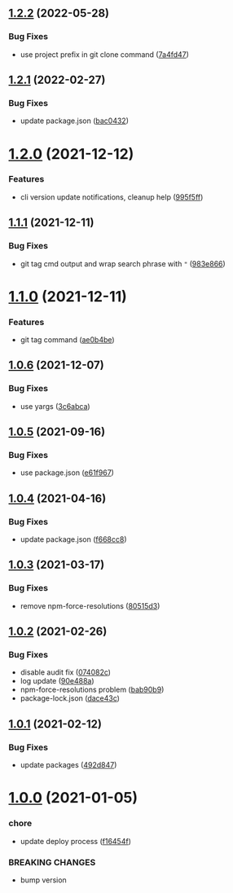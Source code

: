 ## [1.2.2](https://github.com/beecode-rs/msh-cli/compare/v1.2.1...v1.2.2) (2022-05-28)


### Bug Fixes

* use project prefix in git clone command ([7a4fd47](https://github.com/beecode-rs/msh-cli/commit/7a4fd47632e2986cfc399c52ce4cd37a7493cb35))

## [1.2.1](https://github.com/beecode-rs/msh-cli/compare/v1.2.0...v1.2.1) (2022-02-27)


### Bug Fixes

* update package.json ([bac0432](https://github.com/beecode-rs/msh-cli/commit/bac0432347e0984419f0d7fdb180610cd040bdcf))

# [1.2.0](https://github.com/beecode-rs/msh-cli/compare/v1.1.1...v1.2.0) (2021-12-12)


### Features

* cli version update notifications, cleanup help ([995f5ff](https://github.com/beecode-rs/msh-cli/commit/995f5ff49e375b240f460e30708b02746bb8ef3a))

## [1.1.1](https://github.com/beecode-rs/msh-cli/compare/v1.1.0...v1.1.1) (2021-12-11)


### Bug Fixes

* git tag cmd output and wrap search phrase with `"` ([983e866](https://github.com/beecode-rs/msh-cli/commit/983e8661fa6c25656f3991d75f2d8f04d18bc08d))

# [1.1.0](https://github.com/beecode-rs/msh-cli/compare/v1.0.6...v1.1.0) (2021-12-11)


### Features

* git tag command ([ae0b4be](https://github.com/beecode-rs/msh-cli/commit/ae0b4be67435f610121431582a42dcb5fd644efc))

## [1.0.6](https://github.com/beecode-rs/msh-cli/compare/v1.0.5...v1.0.6) (2021-12-07)


### Bug Fixes

* use yargs ([3c6abca](https://github.com/beecode-rs/msh-cli/commit/3c6abcaa4171813246b159ecbf321800dbfadade))

## [1.0.5](https://github.com/beecode-rs/msh-cli/compare/v1.0.4...v1.0.5) (2021-09-16)


### Bug Fixes

* use package.json ([e61f967](https://github.com/beecode-rs/msh-cli/commit/e61f9677f5f0f68d72bc1a80fe574cc8a8344088))

## [1.0.4](https://github.com/beecode-rs/msh-cli/compare/v1.0.3...v1.0.4) (2021-04-16)


### Bug Fixes

* update package.json ([f668cc8](https://github.com/beecode-rs/msh-cli/commit/f668cc84b0b441efe86441f0cfbec7736229ee09))

## [1.0.3](https://github.com/beecode-rs/msh-cli/compare/v1.0.2...v1.0.3) (2021-03-17)


### Bug Fixes

* remove npm-force-resolutions ([80515d3](https://github.com/beecode-rs/msh-cli/commit/80515d36b60b9fd750bc1dc01d5d2784beb3e1db))

## [1.0.2](https://github.com/beecode-rs/msh-cli/compare/v1.0.1...v1.0.2) (2021-02-26)


### Bug Fixes

* disable audit fix ([074082c](https://github.com/beecode-rs/msh-cli/commit/074082c41f1161df1b755d2faafb5344592269aa))
* log update ([90e488a](https://github.com/beecode-rs/msh-cli/commit/90e488a4c135b5d059bf3a24cae62637aeb1b5f0))
* npm-force-resolutions problem ([bab90b9](https://github.com/beecode-rs/msh-cli/commit/bab90b94973e51f9aaca1bbd273b3baa277afcfd))
* package-lock.json ([dace43c](https://github.com/beecode-rs/msh-cli/commit/dace43c0617ae0170f8a87de1d3cea6ce44a8626))

## [1.0.1](https://github.com/beecode-rs/msh-cli/compare/v1.0.0...v1.0.1) (2021-02-12)


### Bug Fixes

* update packages ([492d847](https://github.com/beecode-rs/msh-cli/commit/492d847d13419d25418598ef6c603e1ff12a880d))

# [1.0.0](https://github.com/beecode-rs/msh-cli/compare/v0.1.8...v1.0.0) (2021-01-05)


### chore

* update deploy process ([f16454f](https://github.com/beecode-rs/msh-cli/commit/f16454feb76485d0d22a06486aaae93df54de154))


### BREAKING CHANGES

* bump version

